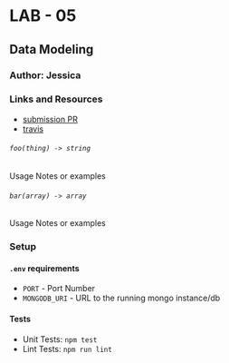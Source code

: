 # LAB - 05

## Data Modeling

### Author: Jessica

### Links and Resources
* [submission PR](https://github.com/401-advanced-javascript-jessica/401-lab-05/pull/3)
* [travis](https://www.travis-ci.com/401-advanced-javascript-jessica/401-lab-05)

###### `foo(thing) -> string`
Usage Notes or examples

###### `bar(array) -> array`
Usage Notes or examples

### Setup
#### `.env` requirements
* `PORT` - Port Number
* `MONGODB_URI` - URL to the running mongo instance/db

  
#### Tests
* Unit Tests: `npm test`
* Lint Tests: `npm run lint`


